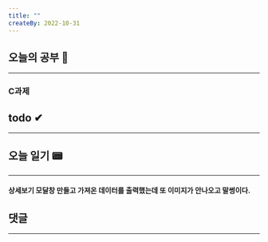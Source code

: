 ```yaml
---
title: ""
createBy: 2022-10-31
---
```

## 오늘의 공부 🎉
---
### C과제

## todo ✔
---
### 

## 오늘 일기 📟
---
#### 상세보기 모달창 만들고 가져온 데이터를 출력했는데 또 이미지가 안나오고 말썽이다.
## 댓글
---

<Comment />